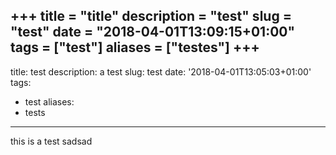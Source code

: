 +++
title = "title"
description = "test"
slug = "test"
date = "2018-04-01T13:09:15+01:00"
tags = ["test"]
aliases = ["testes"]
+++
---
title: test
description: a test
slug: test
date: '2018-04-01T13:05:03+01:00'
tags:
  - test
aliases:
  - tests
---
this is a test sadsad
